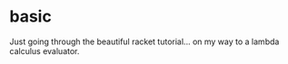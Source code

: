basic
=====
Just going through the beautiful racket tutorial... on my way to a
lambda calculus evaluator.
